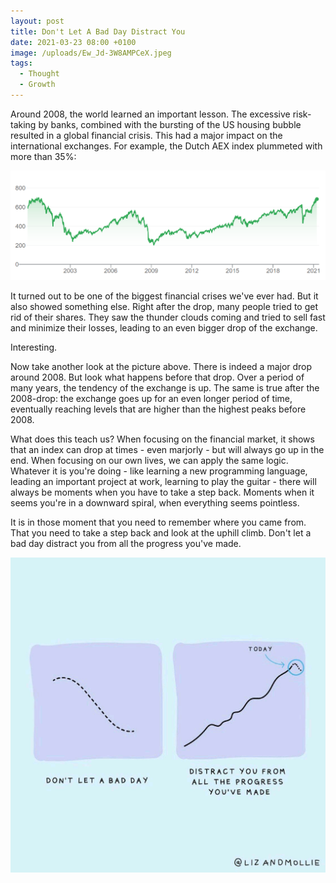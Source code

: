 ```yaml
---
layout: post
title: Don't Let A Bad Day Distract You
date: 2021-03-23 08:00 +0100
image: /uploads/Ew_Jd-3W8AMPCeX.jpeg
tags:
  - Thought
  - Growth
---
```


Around 2008, the world learned an important lesson. The excessive risk-taking by banks, combined with the bursting of the US housing bubble resulted in a global financial crisis. This had a major impact on the international exchanges. For example, the Dutch AEX index plummeted with more than 35%:

![Don't let a bad day distract you](/uploads/aex.png)

It turned out to be one of the biggest financial crises we've ever had. But it also showed something else. Right after the drop, many people tried to get rid of their shares. They saw the thunder clouds coming and tried to sell fast and minimize their losses, leading to an even bigger drop of the exchange.

Interesting.

Now take another look at the picture above. There is indeed a major drop around 2008. But look what happens before that drop. Over a period of many years, the tendency of the exchange is up. The same is true after the 2008-drop: the exchange goes up for an even longer period of time, eventually reaching levels that are higher than the highest peaks before 2008.

What does this teach us? When focusing on the financial market, it shows that an index can drop at times - even marjorly - but will always go up in the end. When focusing on our own lives, we can apply the same logic. Whatever it is you're doing - like learning a new programming language, leading an important project at work, learning to play the guitar - there will always be moments when you have to take a step back. Moments when it seems you're in a downward spiral, when everything seems pointless.

It is in those moment that you need to remember where you came from. That you need to take a step back and look at the uphill climb. Don't let a bad day distract you from all the progress you've made.

![Don't let a bad day distract you](/uploads/Ew_Jd-3W8AMPCeX.jpeg)